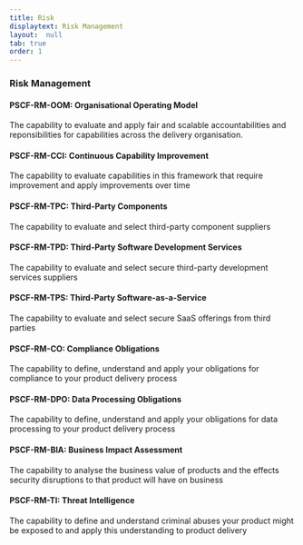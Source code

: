 ```yaml
---
title: Risk
displaytext: Risk Management
layout:  null
tab: true
order: 1
---
```


### Risk Management	

#### PSCF-RM-OOM: Organisational Operating Model 
The capability to evaluate and apply fair and scalable accountabilities and reponsibilities for capabilities across the delivery organisation.

#### PSCF-RM-CCI: Continuous Capability Improvement
The capability to evaluate capabilities in this framework that require improvement and apply improvements over time

#### PSCF-RM-TPC: Third-Party Components
The capability to evaluate and select third-party component suppliers

#### PSCF-RM-TPD: Third-Party Software Development Services	
The capability to evaluate and select secure third-party development services suppliers

#### PSCF-RM-TPS: Third-Party Software-as-a-Service	
The capability to evaluate and select secure SaaS offerings from third parties

#### PSCF-RM-CO: Compliance Obligations
The capability to define, understand and apply your obligations for compliance to your product delivery process

#### PSCF-RM-DPO: Data Processing Obligations	
The capability to define, understand and apply your obligations for data processing to your product delivery process

#### PSCF-RM-BIA: Business Impact Assessment	
The capability to analyse the business value of products and the effects security disruptions to that product will have on business

#### PSCF-RM-TI: Threat Intelligence	
The capability to define and understand criminal abuses your product might be exposed to and apply this understanding to product delivery
